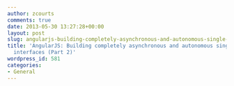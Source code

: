 ```yaml
---
author: zcourts
comments: true
date: 2013-05-30 13:27:28+00:00
layout: post
slug: angularjs-building-completely-asynchronous-and-autonomous-single-page-user-interfaces-part-2
title: 'AngularJS: Building completely asynchronous and autonomous single page user
  interfaces (Part 2)'
wordpress_id: 581
categories:
- General
---
```



